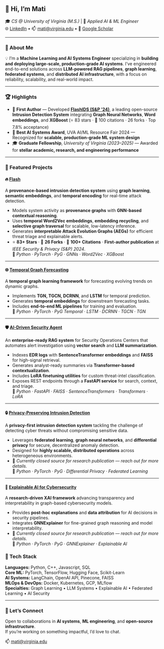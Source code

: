 ## 👋 Hi, I’m **Mati**

🎓 *CS @ University of Virginia (M.S.)* | 🧠 *Applied AI & ML Engineer*  
🌐 [LinkedIn](https://www.linkedin.com/in/mati-ur-rehman-02949a157) • 📫 [mati@virginia.edu](mailto:mati@virginia.edu) • 🧪 [Google Scholar](https://scholar.google.com/citations?user=ooPW70oAAAAJ&hl=en&oi=sra)

---

### 🚀 About Me

💡 I’m a **Machine Learning and AI Systems Engineer** specializing in **building and deploying large-scale, production-grade AI systems**. I’ve engineered end-to-end solutions across **LLM-powered RAG pipelines**, **graph learning**, **federated systems**, and **distributed AI infrastructure**, with a focus on reliability, scalability, and real-world impact.

---

### 🏆 Highlights

- 🥇 **First Author** — Developed [**FlashIDS (S&P ’24)**](https://github.com/DART-Laboratory/Flash-IDS), a leading open-source **Intrusion Detection System** integrating **Graph Neural Networks**, **Word embeddings**, and **XGBoost** (⭐ 83 stars · 🔗 100 citations · 26 forks · Top 7.8% acceptance)
- 🧠 **Best AI Systems Award**, UVA AI/ML Resource Fair 2024 — Recognized for **scalable, production-grade ML system design**
- 🎓 **Graduate Fellowship**, *University of Virginia (2023–2025)* — Awarded for **stellar academic, research, and engineering performance**  

---

### 🌟 Featured Projects

#### 🔥 [Flash](https://github.com/DART-Laboratory/Flash-IDS)
A **provenance-based intrusion detection system** using **graph learning**, **semantic embeddings**, and **temporal encoding** for real-time attack detection.  
- Models system activity as **provenance graphs** with **GNN-based contextual reasoning**.  
- Uses **temporal Word2Vec embeddings**, **embedding recycling**, and **selective graph traversal** for scalable, low-latency inference.  
- Generates **interpretable Attack Evolution Graphs (AEGs)** for efficient threat triage and explainable alerts.  
- ⭐ **83+ Stars** · 🔄 **26 Forks** · 📑 **100+ Citations** · **First-author publication** at *IEEE Security & Privacy (S&P) 2024*.  
🧰 *Python · PyTorch · PyG · GNNs · Word2Vec · XGBoost*

---

#### 🌐 [Temporal Graph Forecasting](https://github.com/Mati607/Temporal-Graph-Forecasting)
A **temporal graph learning framework** for forecasting evolving trends on dynamic graphs.  
- Implements **TGN, TGCN, DCRNN**, and **LSTM** for temporal prediction.  
- Generates **temporal embeddings** for downstream forecasting tasks.  
- Includes **end-to-end ML pipelines** for training and evaluation.  
🧰 *Python · PyTorch · PyG Temporal · LSTM · DCRNN · TGCN · TGN*

---

#### 🛡️ [AI-Driven Security Agent](https://github.com/Mati607/security-ai-agent)
An **enterprise-ready RAG system** for Security Operations Centers that automates alert investigation using **vector search** and **LLM summarization**.  
- Indexes **EDR logs** with **SentenceTransformer embeddings** and **FAISS** for high-signal retrieval.  
- Generates analyst-ready summaries via **Transformer-based contextualization**.  
- Includes **LoRA finetuning utilities** for custom threat-intel classification.  
- Exposes REST endpoints through a **FastAPI service** for search, context, and triage.  
🧰 *Python · FastAPI · FAISS · SentenceTransformers · Transformers · LoRA*

---

#### 🔒 [Privacy-Preserving Intrusion Detection](https://github.com/Mati607/Privacy-Preserving-Intrusion-Detection)
A **privacy-first intrusion detection system** tackling the challenge of detecting cyber threats without compromising sensitive data.  
- Leverages **federated learning**, **graph neural networks**, and **differential privacy** for secure, decentralized anomaly detection.  
- Designed for **highly scalable, distributed operations** across heterogeneous environments.  
- 🚧 *Currently closed source for research publication — reach out for more details.*  
🧰 *Python · PyTorch · PyG · Differential Privacy · Federated Learning*

---

#### 🧠 [Explainable AI for Cybersecurity](https://github.com/Mati607/Explainable-Intrusion-Detection)
A **research-driven XAI framework** advancing transparency and interpretability in graph-based cybersecurity models.  
- Provides **post-hoc explanations** and **data attribution** for AI decisions in security pipelines.  
- Integrates **GNNExplainer** for fine-grained graph reasoning and model interpretability.  
- 🚧 *Currently closed source for research publication — reach out for more details.*  
🧰 *Python · PyTorch · PyG · GNNExplainer · Explainable AI*

### 🧠 Tech Stack

**Languages:** Python, C++, Javascript, SQL  
**Core ML:** PyTorch, TensorFlow, Hugging Face, Scikit-Learn  
**AI Systems:** LangChain, OpenAI API, Pinecone, FAISS  
**MLOps & DevOps:** Docker, Kubernetes, GCP, MLflow  
**Specialties:** Graph Learning • LLM Systems • Explainable AI • Federated Learning • AI Security

---

### 💬 Let’s Connect

Open to collaborations in **AI systems**, **ML engineering**, and **open-source infrastructure**.  
If you’re working on something impactful, I’d love to chat.

📫 [mati@virginia.edu](mailto:mati@virginia.edu)

